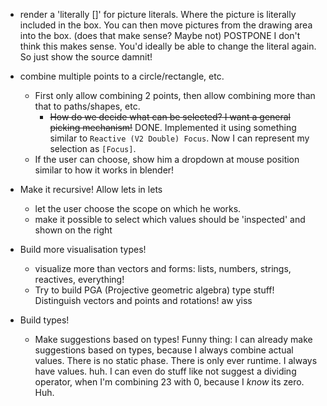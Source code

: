 * render a 'literally []' for picture literals. Where the picture is literally included in the box.
    You can then move pictures from the drawing area into the box. (does that make sense? Maybe not)
    POSTPONE
    I don't think this makes sense. You'd ideally be able to change the literal again. So just show the source damnit!

* combine multiple points to a circle/rectangle, etc.
    * First only allow combining 2 points, then allow combining more than that to paths/shapes, etc.
        * ~~How do we decide what can be selected? I want a general picking mechanism!~~ DONE. Implemented it using something similar to `Reactive (V2 Double) Focus`. Now I can represent my selection as `[Focus]`.
    * If the user can choose, show him a dropdown at mouse position similar to how it works in blender!

* Make it recursive! Allow lets in lets
    * let the user choose the scope on which he works.
    * make it possible to select which values should be 'inspected' and shown on the right

* Build more visualisation types!
    * visualize more than vectors and forms: lists, numbers, strings, reactives, everything!
    * Try to build PGA (Projective geometric algebra) type stuff! Distinguish vectors and points and rotations! aw yiss

* Build types!
    * Make suggestions based on types!
        Funny thing: I can already make suggestions based on types, because I always combine actual values. There is no static phase. There is only ever runtime. I always have values. huh. I can even do stuff like not suggest a dividing operator, when I'm combining 23 with 0, because I _know_ its zero. Huh.